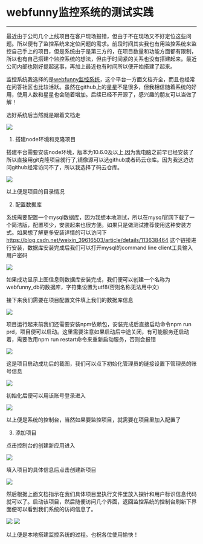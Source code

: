 # webfunny监控系统的测试实践
---

最近由于公司几个上线项目在客户现场报错，但由于不在现场又不好定位这些问题。所以便有了监控系统来定位问题的需求。前段时间其实我也有用监控系统来监控自己手上的项目，但是系统由于是第三方的，在项目数量和功能方面都有限制，所以也有自己搭建个监控系统的想法，但由于时间紧的关系也没有搭建起来。最近公司内部也刚好提起这事，再加上最近也有时间所以便开始搭建了起来。

监控系统我选择的是[webfunny监控系统](https://www.webfunny.cn/)，这个平台一方面文档齐全，而且也经常在问答社区也比较活跃。虽然在github上的星星不是很多，但我相信随着系统的好用，使用人数和星星也会随着增加。后续已经不开源了，感兴趣的朋友可以当做了解！

选好系统后当然就是跟着文档走

<img src="//cdn.jsdelivr.net/gh/caix-github/pics-storage/webfunny120210330.png"/>

1. 搭建node环境和克隆项目

搭建平台需要安装node环境，版本为10.6.0及以上,因为我电脑之前早已经安装了所以直接用git克隆项目就行了,镜像源可以选github或者码云仓库。因为我这边访问github经常访问不了，所以我选择了码云仓库。

<img src="//cdn.jsdelivr.net/gh/caix-github/pics-storage/webfunny220210330.png"/>

以上便是项目的目录情况

2. 配置数据库

系统需要配置一个mysql数据库，因为我想本地测试，所以在mysql官网下载了一个简洁版，配置项少，安装起来也很方便。如果只是做测试推荐使用这种安装方式。如果想了解更多安装详情的可以访问下 https://blog.csdn.net/weixin_39616503/article/details/113638464 这个链接进行安装，数据库安装完成后我们可以打开mysql的command line client工具输入用户密码

<img src="//cdn.jsdelivr.net/gh/caix-github/pics-storage/webfunny320210330.png"/>

如果成功显示上图信息则数据库安装完成，我们便可以创建一个名称为webfunny_db的数据库，字符集设置为utf8(否则名称无法用中文)

接下来我们需要在项目配置文件填上我们的数据库信息

<img src="//cdn.jsdelivr.net/gh/caix-github/pics-storage/webfunny420210330.png"/>

项目运行起来前我们还需要安装npm依赖包，安装完成后直接启动命令npm run prd，项目便可以启动。这里需要注意如果启动后中途关闭，有可能服务还启动着，需要改用npm run restart命令来重新启动服务，否则会报错

<img src="//cdn.jsdelivr.net/gh/caix-github/pics-storage/webfunny520210330.png"/>

这是项目启动成功后的截图，我们可以点下初始化管理员的链接设置下管理员的账号信息

<img src="//cdn.jsdelivr.net/gh/caix-github/pics-storage/webfunny620210330.png"/>

初始化后便可以用该账号登录进入

<img src="//cdn.jsdelivr.net/gh/caix-github/pics-storage/webfunny720210330.png"/>

以上便是系统的控制台，当然如果要监控项目，就需要在项目里加入配置了

3. 添加项目

点击控制台的创建新应用进入

<img src="//cdn.jsdelivr.net/gh/caix-github/pics-storage/webfunny820210330.png"/>

填入项目的具体信息后点击创建新项目

<img src="//cdn.jsdelivr.net/gh/caix-github/pics-storage/webfunny920210330.png"/>

然后根据上面文档指示在我们具体项目里执行文件里放入探针和用户标识信息代码就可以了。启动该项目，然后随便访问几个界面，返回监控系统的控制台刷新下界面便可以看到我们系统的访问信息了。

<img src="//cdn.jsdelivr.net/gh/caix-github/pics-storage/webfunny1020210330.png"/>

<img src="//cdn.jsdelivr.net/gh/caix-github/pics-storage/webfunny1120210330.png"/>

以上便是本地搭建监控系统的过程。也祝各位使用愉快！